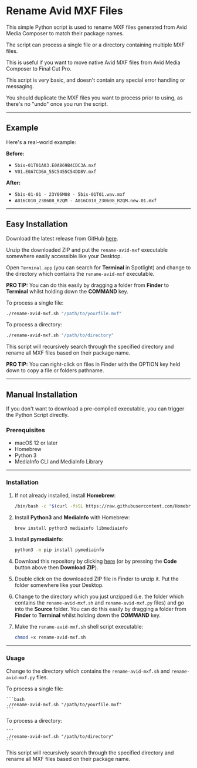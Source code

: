 # Rename Avid MXF Files

This simple Python script is used to rename MXF files generated from Avid Media Composer to match their package names.

The script can process a single file or a directory containing multiple MXF files.

This is useful if you want to move native Avid MXF files from Avid Media Composer to Final Cut Pro.

This script is very basic, and doesn't contain any special error handling or messaging.

You should duplicate the MXF files you want to process prior to using, as there's no "undo" once you run the script.

---

## Example

Here's a real-world example:

**Before:**

- `5bis-01T01A03.E0A869B4CDC3A.mxf`
- `V01.E0A7CD6A_55C5455C54DD8V.mxf`

**After:**

- `5bis-01-01 - 23Y06M08 - 5bis-01T01.wav.mxf`
- `A016C010_230608_R2QM - A016C010_230608_R2QM.new.01.mxf`

---

## Easy Installation

Download the latest release from GitHub [here](https://github.com/CommandPost/RenameAvidMXFFiles/releases/latest).

Unzip the downloaded ZIP and put the `rename-avid-mxf` executable somewhere easily accessible like your Desktop.

Open `Terminal.app` (you can search for **Terminal** in Spotlight) and change to the directory which contains the `rename-avid-mxf` executable.

**PRO TIP:** You can do this easily by dragging a folder from **Finder** to **Terminal** whilst holding down the **COMMAND** key.

To process a single file:

```bash
./rename-avid-mxf.sh "/path/to/yourfile.mxf"
```

To process a directory:

```bash
./rename-avid-mxf.sh "/path/to/directory"
```

This script will recursively search through the specified directory and rename all MXF files based on their package name.

**PRO TIP:** You can right-click on files in Finder with the OPTION key held down to copy a file or folders pathname.

---

## Manual Installation

If you don't want to download a pre-compiled executable, you can trigger the Python Script directly.

### Prerequisites

- macOS 12 or later
- Homebrew
- Python 3
- MediaInfo CLI and MediaInfo Library

---

### Installation

1. If not already installed, install **Homebrew**:

    ```bash
    /bin/bash -c "$(curl -fsSL https://raw.githubusercontent.com/Homebrew/install/HEAD/install.sh)"
    ```

2. Install **Python3** and **MediaInfo** with Homebrew:

    ```bash
    brew install python3 mediainfo libmediainfo
    ```

3. Install **pymediainfo**:

    ```bash
    python3 -m pip install pymediainfo
    ```

4. Download this repository by clicking [here](https://github.com/CommandPost/RenameAvidMXFFiles/archive/refs/heads/main.zip) (or by pressing the **Code** button above then **Download ZIP**).

5. Double click on the downloaded ZIP file in Finder to unzip it. Put the folder somewhere like your Desktop.

6. Change to the directory which you just unzipped (i.e. the folder which contains the `rename-avid-mxf.sh` and `rename-avid-mxf.py` files) and go into the **Source** folder. You can do this easily by dragging a folder from **Finder** to **Terminal** whilst holding down the **COMMAND** key.

7. Make the `rename-avid-mxf.sh` shell script executable:

    ```bash
    chmod +x rename-avid-mxf.sh
    ```

---

### Usage

Change to the directory which contains the `rename-avid-mxf.sh` and `rename-avid-mxf.py` files.

To process a single file:

    ```bash
    ./rename-avid-mxf.sh "/path/to/yourfile.mxf"
    ```

To process a directory:

    ```
    ./rename-avid-mxf.sh "/path/to/directory"
    ```

This script will recursively search through the specified directory and rename all MXF files based on their package name.